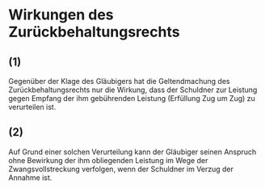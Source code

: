 # Wirkungen des Zurückbehaltungsrechts



## (1)

 Gegenüber der Klage des Gläubigers hat die Geltendmachung des Zurückbehaltungsrechts nur die Wirkung, dass der Schuldner zur Leistung gegen Empfang der ihm gebührenden Leistung (Erfüllung Zug um Zug) zu verurteilen ist.

## (2)

 Auf Grund einer solchen Verurteilung kann der Gläubiger seinen Anspruch ohne Bewirkung der ihm obliegenden Leistung im Wege der Zwangsvollstreckung verfolgen, wenn der Schuldner im Verzug der Annahme ist. 

